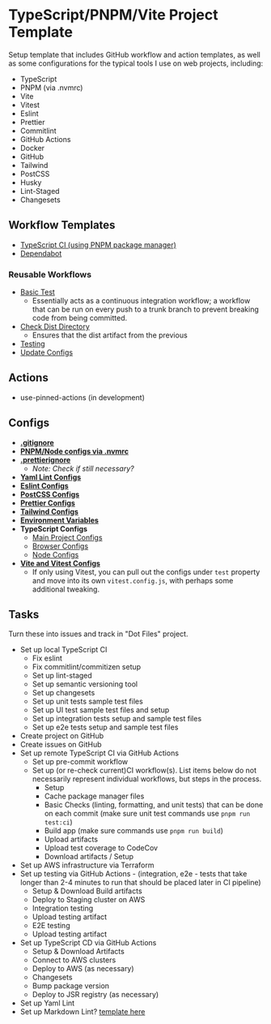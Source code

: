 # TypeScript/PNPM/Vite Project Template

Setup template that includes GitHub workflow and action templates, as well as some configurations for the typical tools I use on web projects, including:

- TypeScript
- PNPM (via .nvmrc)
- Vite
- Vitest
- Eslint
- Prettier
- Commitlint
- GitHub Actions
- Docker
- GitHub
- Tailwind
- PostCSS
- Husky
- Lint-Staged
- Changesets

## Workflow Templates

- [TypeScript CI (using PNPM package manager)](./.github/workflows/typescript-ci.yml)
- [Dependabot](./.github/dependabot.yml)

### Reusable Workflows

- [Basic Test](./.github/workflows/reusable-basic-test.yml)
  - Essentially acts as a continuous integration workflow; a workflow that can be run on every push to a trunk branch to prevent breaking code from being committed.
- [Check Dist Directory](./.github/workflows/reusable-check-dist.yml)
  - Ensures that the dist artifact from the previous
- [Testing](./.github/workflows/reusable-testing.yml)
- [Update Configs](./.github/workflows/reusable-update-configs.yml)

## Actions

- use-pinned-actions (in development)

## Configs

- [**.gitignore**](./config-templates/.gitignore)
- [**PNPM/Node configs via .nvmrc**](./config-templates/.nvmrc)
- [**.prettierignore**](./config-templates/.prettierignore)
  - _Note: Check if still necessary?_
- [**Yaml Lint Configs**](./config-templates/.yaml-lint.yml)
- [**Eslint Configs**](./config-templates/eslint.config.ts)
- [**PostCSS Configs**](./config-templates/postcss.config.cjs)
- [**Prettier Configs**](./config-templates/prettier.config.js)
- [**Tailwind Configs**](./config-templates/tailwind.config.js)
- [**Environment Variables**](./config-templates/template.env)
- **TypeScript Configs**
  - [Main Project Configs](./config-templates/tsconfig.json)
  - [Browser Configs](./config-templates/tsconfig.browser.json)
  - [Node Configs](./config-templates/tsconfig.node.json)
- [**Vite and Vitest Configs**](./config-templates/vite.config.js)
  - If only using Vitest, you can pull out the configs under `test` property and move into its own `vitest.config.js`, with perhaps some additional tweaking.

## Tasks

Turn these into issues and track in "Dot Files" project.

- Set up local TypeScript CI
  - Fix eslint
  - Fix commitlint/commitizen setup
  - Set up lint-staged
  - Set up semantic versioning tool
  - Set up changesets
  - Set up unit tests sample test files
  - Set up UI test sample test files and setup
  - Set up integration tests setup and sample test files
  - Set up e2e tests setup and sample test files
- Create project on GitHub
- Create issues on GitHub
- Set up remote TypeScript CI via GitHub Actions
  - Set up pre-commit workflow
  - Set up (or re-check current)CI workflow(s). List items below do not necessarily represent individual workflows, but steps in the process.
    - Setup
    - Cache package manager files
    - Basic Checks (linting, formatting, and unit tests) that can be done on each commit (make sure unit test commands use `pnpm run test:ci`)
    - Build app (make sure commands use `pnpm run build`)
    - Upload artifacts
    - Upload test coverage to CodeCov
    - Download artifacts / Setup
- Set up AWS infrastructure via Terraform
- Set up testing via GitHub Actions - (integration, e2e - tests that take longer than 2-4 minutes to run that should be placed later in CI pipeline)
  - Setup & Download Build artifacts
  - Deploy to Staging cluster on AWS
  - Integration testing
  - Upload testing artifact
  - E2E testing
  - Upload testing artifact
- Set up TypeScript CD via GitHub Actions
  - Setup & Download Artifacts
  - Connect to AWS clusters
  - Deploy to AWS (as necessary)
  - Changesets
  - Bump package version
  - Deploy to JSR registry (as necessary)
- Set up Yaml Lint
- Set up Markdown Lint? [template here](https://github.com/BretFisher/github-actions-templates/.github/linters)
